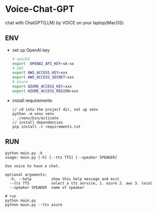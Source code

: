 # Voice-Chat-GPT
chat with ChatGPT(LLM) by VOICE on your laptop(MacOS)

## ENV
+ set up OpenAI key 
  ```bash
  # openAI 
  export  OPENAI_API_KEY=sk-xx
  # AWS
  export AWS_ACCESS_KEY=xxx
  export AWS_ACCESS_SECRET=xxx
  # Azure
  export AZURE_ACCESS_KEY=xxx
  export AZURE_ACCESS_REGION=xxx
  ```
+ install requirements
  ```
  // cd into the project dir, set up venv
  python -m venv venv
  . ./venv/bin/activate
  // install dependencies
  pip install -r requirements.txt
  ```

## RUN

```
python main.py -h
usage: main.py [-h] [--tts TTS] [--speaker SPEAKER]

Use voice to have a chat.

optional arguments:
  -h, --help         show this help message and exit
  --tts TTS          select a tts service, 1. azure 2. aws 3. local
  --speaker SPEAKER  name of speaker
```
```
# run
python main.py
python main.py --tts azure
```

